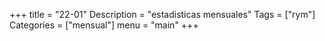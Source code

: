 +++
title = "22-01"
Description = "estadisticas mensuales"
Tags = ["rym"]
Categories = ["mensual"]
menu = "main"
+++
<!--more-->
